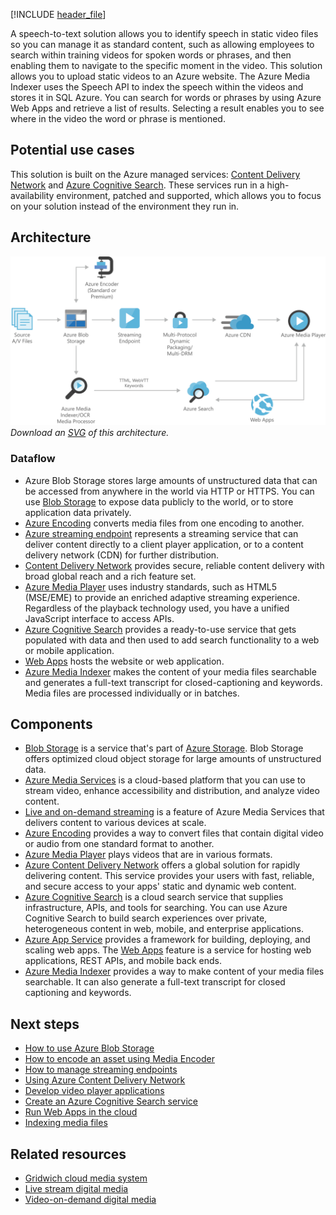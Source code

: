 [!INCLUDE [header_file](../../../includes/sol-idea-header.md)]

A speech-to-text solution allows you to identify speech in static video files so you can manage it as standard content, such as allowing employees to search within training videos for spoken words or phrases, and then enabling them to navigate to the specific moment in the video. This solution allows you to upload static videos to an Azure website. The Azure Media Indexer uses the Speech API to index the speech within the videos and stores it in SQL Azure. You can search for words or phrases by using Azure Web Apps and retrieve a list of results. Selecting a result enables you to see where in the video the word or phrase is mentioned.

## Potential use cases

This solution is built on the Azure managed services: [Content Delivery Network](https://azure.microsoft.com/services/cdn) and [Azure Cognitive Search](https://azure.microsoft.com/services/search). These services run in a high-availability environment, patched and supported, which allows you to focus on your solution instead of the environment they run in.

## Architecture

![Architecture diagram shows the flow from the source through Azure blob storage and live encoder to the streaming endpoint.](../media/digital-media-speech-text.png)
*Download an [SVG](../media/digital-media-speech-text.svg) of this architecture.*

### Dataflow

- Azure Blob Storage stores large amounts of unstructured data that can be accessed from anywhere in the world via HTTP or HTTPS. You can use [Blob Storage](/azure/storage/blobs/storage-blobs-introduction) to expose data publicly to the world, or to store application data privately.
- [Azure Encoding](/azure/media-services/latest/encode-concept) converts media files from one encoding to another.
- [Azure streaming endpoint](/azure/media-services/latest/media-services-overview) represents a streaming service that can deliver content directly to a client player application, or to a content delivery network (CDN) for further distribution.
- [Content Delivery Network](/azure/frontdoor/front-door-overview) provides secure, reliable content delivery with broad global reach and a rich feature set.
- [Azure Media Player](/azure/media-services/latest/media-services-overview) uses industry standards, such as HTML5 (MSE/EME) to provide an enriched adaptive streaming experience. Regardless of the playback technology used, you have a unified JavaScript interface to access APIs.
- [Azure Cognitive Search](/azure/search) provides a ready-to-use service that gets populated with data and then used to add search functionality to a web or mobile application.
- [Web Apps](/azure/app-service/overview) hosts the website or web application.
- [Azure Media Indexer](/azure/media-services/previous/media-services-index-content) makes the content of your media files searchable and generates a full-text transcript for closed-captioning and keywords. Media files are processed individually or in batches.

## Components

- [Blob Storage](https://azure.microsoft.com/services/storage/blobs) is a service that's part of [Azure Storage](https://azure.microsoft.com/products/category/storage). Blob Storage offers optimized cloud object storage for large amounts of unstructured data.
- [Azure Media Services](https://azure.microsoft.com/services/media-services) is a cloud-based platform that you can use to stream video, enhance accessibility and distribution, and analyze video content.
- [Live and on-demand streaming](https://azure.microsoft.com/services/media-services/live-on-demand) is a feature of Azure Media Services that delivers content to various devices at scale.
- [Azure Encoding](https://azure.microsoft.com/services/media-services/encoding) provides a way to convert files that contain digital video or audio from one standard format to another.
- [Azure Media Player](https://azure.microsoft.com/services/media-services/media-player) plays videos that are in various formats.
- [Azure Content Delivery Network](https://azure.microsoft.com/services/cdn) offers a global solution for rapidly delivering content. This service provides your users with fast, reliable, and secure access to your apps' static and dynamic web content.
- [Azure Cognitive Search](https://azure.microsoft.com/services/search) is a cloud search service that supplies infrastructure, APIs, and tools for searching. You can use Azure Cognitive Search to build search experiences over private, heterogeneous content in web, mobile, and enterprise applications.
- [Azure App Service](https://azure.microsoft.com/en-us/services/app-service/) provides a framework for building, deploying, and scaling web apps. The [Web Apps](https://azure.microsoft.com/en-us/services/app-service/web/) feature is a service for hosting web applications, REST APIs, and mobile back ends.
- [Azure Media Indexer](https://azure.microsoft.com/services/media-services/media-indexer) provides a way to make content of your media files searchable. It can also generate a full-text transcript for closed captioning and keywords.

## Next steps

- [How to use Azure Blob Storage](/azure/storage/blobs/storage-blob-dotnet-get-started)
- [How to encode an asset using Media Encoder](/azure/media-services/previous/media-services-dotnet-encode-with-media-encoder-standard)
- [How to manage streaming endpoints](/azure/media-services/previous/media-services-streaming-endpoints-overview)
- [Using Azure Content Delivery Network](/azure/cdn/cdn-create-new-endpoint)
- [Develop video player applications](/azure/media-services/azure-media-player/azure-media-player-writing-plugins)
- [Create an Azure Cognitive Search service](/azure/search/search-create-service-portal)
- [Run Web Apps in the cloud](/azure/app-service/overview)
- [Indexing media files](/azure/media-services/previous/media-services-index-content)

## Related resources

- [Gridwich cloud media system](../../reference-architectures/media-services/gridwich-architecture.yml)
- [Live stream digital media](./digital-media-live-stream.yml)
- [Video-on-demand digital media](https://docs.microsoft.com/en-us/azure/architecture/solution-ideas/articles/digital-media-video)